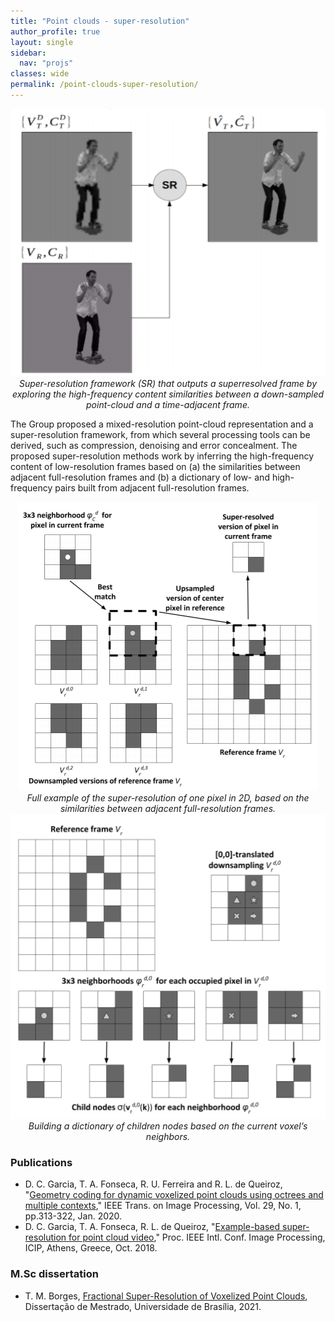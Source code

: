 ```yaml
---
title: "Point clouds - super-resolution"
author_profile: true
layout: single
sidebar:
  nav: "projs"
classes: wide
permalink: /point-clouds-super-resolution/
---
```


<p style="text-align:center;">
  <img src="https://github.com/DiogoCaetanoGarcia/minimal-mistakes/raw/master/assets/images/pointcloud_superresolution.png"><br>
  <i>Super-resolution framework (SR) that outputs a superresolved frame by exploring the high-frequency content similarities between a down-sampled point-cloud and a time-adjacent frame.</i><br>
</p>

The Group proposed a mixed-resolution point-cloud representation and a super-resolution framework, from which several processing tools can be derived, such as compression, denoising and error concealment. The proposed super-resolution methods work by inferring the high-frequency content of low-resolution frames based on (a) the similarities between adjacent full-resolution frames and (b) a dictionary of low- and high-frequency pairs built from adjacent full-resolution frames.

<p style="text-align:center;">
  <img src="https://github.com/DiogoCaetanoGarcia/minimal-mistakes/raw/master/assets/images/pointcloud_superresolution_example_based.png"><br>
  <i>Full example of the super-resolution of one pixel in 2D, based on the similarities between adjacent full-resolution frames.</i><br>
  <img src="https://github.com/DiogoCaetanoGarcia/minimal-mistakes/raw/master/assets/images/pointcloud_superresolution_lut.png"><br>
  <i>Building a dictionary of children nodes based on the current voxel’s neighbors.</i><br>
</p>


### Publications
* D. C. Garcia, T. A. Fonseca, R. U. Ferreira and R. L. de Queiroz, "[Geometry coding for dynamic voxelized point clouds using octrees and multiple contexts](http://queiroz.divp.org/papers/ieee_tip_lossless_octree.pdf)," IEEE Trans. on Image Processing, Vol. 29, No. 1, pp.313-322, Jan. 2020.
* D. C. Garcia, T. A. Fonseca, R. L. de Queiroz, "[Example-based super-resolution for point cloud video](http://queiroz.divp.org/papers/icip2018_tiagoSR.pdf)," Proc. IEEE Intl. Conf. Image Processing, ICIP, Athens, Greece, Oct. 2018.

### M.Sc dissertation

* T. M. Borges, [Fractional Super-Resolution of Voxelized Point Clouds](http://queiroz.divp.org/papers/dissertacao_tomas_borges_msc.pdf), Dissertação de Mestrado, Universidade de Brasília, 2021.